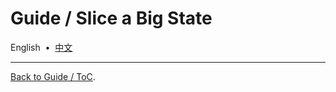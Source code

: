 # Guide / Slice a Big State

English &nbsp;•&nbsp; [中文](./eb8ec2b.zh-Hans.md)

---

[Back to Guide / ToC](./README.md).

